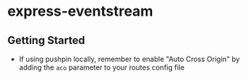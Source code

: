 # express-eventstream

## Getting Started

* If using pushpin locally, remember to enable "Auto Cross Origin" by adding the `aco` parameter to your routes config file